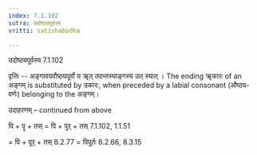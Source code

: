 ```yaml
---
index: 7.1.102
sutra: उदोष्ठ्यपूर्वस्य
vritti: satishabodha

---
```

 उदोष्ठ्यपूर्वस्य 7.1.102 

वृत्तिः -- अङ्गावयवौष्ठ्यपूर्वो य ॠत् तदन्तस्याङ्गस्य उत् स्यात् । The ending ॠकारः of an अङ्गम् is substituted by उकारः, when preceded by a labial consonant (औष्ठ्य-वर्णः) belonging to the अङ्गम्। 


उदाहरणम् – continued from above 


पि + पॄ + तस् = पि + पुर् + तस् 7.1.102, 1.1.51 

= पि + पूर् + तस् 8.2.77 = पिपूर्तः 8.2.66, 8.3.15 